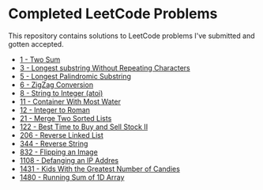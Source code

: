# Completed LeetCode Problems

This repository contains solutions to LeetCode problems I've submitted and
gotten accepted.

- [1 - Two Sum](https://leetcode.com/problems/two-sum/)
- [3 - Longest substring Without Repeating Characters](https://leetcode.com/problems/longest-substring-without-repeating-characters/submissions/)
- [5 - Longest Palindromic Substring](https://leetcode.com/problems/longest-palindromic-substring/)
- [6 - ZigZag Conversion](https://leetcode.com/problems/zigzag-conversion/)
- [8 - String to Integer (atoi)](https://leetcode.com/problems/string-to-integer-atoi/)
- [11 - Container With Most Water](https://leetcode.com/problems/container-with-most-water/)
- [12 - Integer to Roman](https://leetcode.com/problems/integer-to-roman/)
- [21 - Merge Two Sorted Lists](https://leetcode.com/problems/merge-two-sorted-lists/)
- [122 - Best Time to Buy and Sell Stock II](https://leetcode.com/problems/best-time-to-buy-and-sell-stock-ii/)
- [206 - Reverse Linked List](https://leetcode.com/problems/reverse-linked-list/)
- [344 - Reverse String](https://leetcode.com/problems/reverse-string/)
- [832 - Flipping an Image](https://leetcode.com/problems/flipping-an-image/)
- [1108 - Defanging an IP Addres](https://leetcode.com/problems/defanging-an-ip-address/)
- [1431 - Kids With the Greatest Number of Candies](https://leetcode.com/problems/kids-with-the-greatest-number-of-candies/)
- [1480 - Running Sum of 1D Array](https://leetcode.com/problems/running-sum-of-1d-array)

